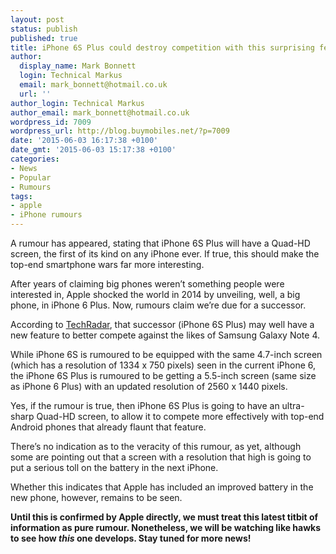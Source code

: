 ```yaml
---
layout: post
status: publish
published: true
title: iPhone 6S Plus could destroy competition with this surprising feature
author:
  display_name: Mark Bonnett
  login: Technical Markus
  email: mark_bonnett@hotmail.co.uk
  url: ''
author_login: Technical Markus
author_email: mark_bonnett@hotmail.co.uk
wordpress_id: 7009
wordpress_url: http://blog.buymobiles.net/?p=7009
date: '2015-06-03 16:17:38 +0100'
date_gmt: '2015-06-03 15:17:38 +0100'
categories:
- News
- Popular
- Rumours
tags:
- apple
- iPhone rumours
---
```

<p><span class="postStandFirst">A rumour has appeared, stating that iPhone 6S Plus will have a Quad-HD screen, the first of its kind on any iPhone ever. If true, this should make the top-end smartphone wars far more interesting.</span></p>
<p>After years of claiming big phones weren&rsquo;t something people were interested in, Apple shocked the world&nbsp;in 2014 by unveiling, well, a big phone, in iPhone 6 Plus. Now, rumours claim we&rsquo;re due for a successor.</p>
<p>According to <a href="http://www.techradar.com/news/phone-and-communications/mobile-phones/iphone-6s-plus-set-to-get-galaxy-note-4-s-killer-feature-1295657">TechRadar</a>, that successor (iPhone 6S Plus) may well have a new feature to better compete against the likes of Samsung Galaxy Note 4.</p>
<p>While iPhone 6S is rumoured to be equipped with the same 4.7-inch screen (which has a resolution of 1334 x 750 pixels) seen in the current iPhone 6, the iPhone 6S Plus is rumoured to be getting a 5.5-inch screen (same size as iPhone 6 Plus) with an updated resolution of 2560 x 1440 pixels.</p>
<p>Yes, if the rumour is true, then iPhone 6S Plus is going to have an ultra-sharp Quad-HD screen, to allow it to compete more effectively with top-end Android phones that already flaunt that feature.</p>
<p>There&rsquo;s no indication as to the veracity of this rumour, as yet, although some are pointing out that a screen with a resolution that high is going to put a serious toll on the battery in the next iPhone.</p>
<p>Whether this indicates that Apple has included an improved battery in the new phone, however, remains to be seen.</p>
<p><strong>Until this is confirmed by Apple directly, we must treat this latest titbit of information as pure rumour. Nonetheless, we will be watching like hawks to see how <em>this</em> one develops. Stay tuned for more news! </strong></p>
